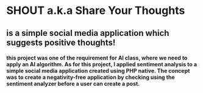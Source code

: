 # SHOUT a.k.a Share Your Thoughts
## is a simple social media application which suggests positive thoughts!
#### this project was one of the requirement for AI class, where we need to apply an AI algorithm. As for this project, I applied sentiment analysis to a simple social media application created using PHP native. The concept was to create a negativity-free application by checking using the sentiment analyzer before a user can create a post.
